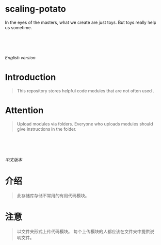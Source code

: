 scaling-potato
===========
In the eyes of the masters, what we create are just toys. But toys really help us sometime.

<br></br>
<br></br>
*English version*
# Introduction
> This repository stores helpful code modules that are not often used .

# Attention
> Upload modules via folders.
> Everyone who uploads modules should give instructions in the folder.

<br></br>
<br></br>
*中文版本*
# 介绍
> 此存储库存储不常用的有用代码模块。

# 注意
> 以文件夹形式上传代码模块。
> 每个上传模块的人都应该在文件夹中提供说明文件。
